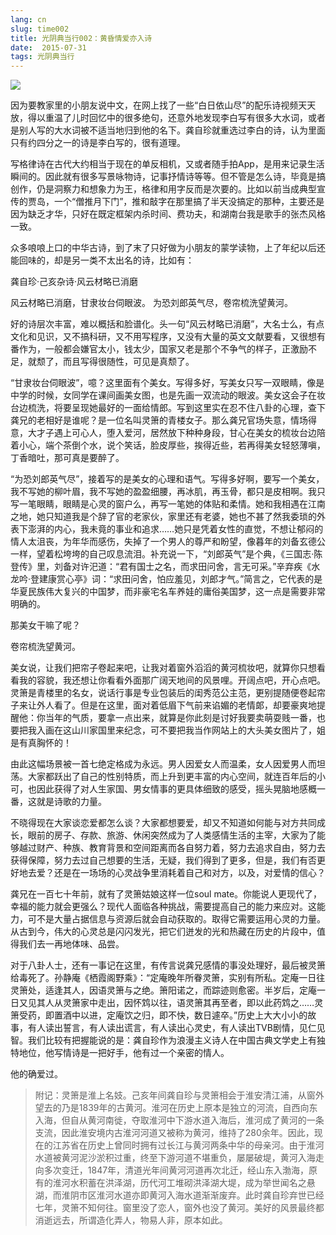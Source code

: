 ```yaml
---
lang: cn
slug: time002
title: 光阴典当行002：黄昏情爱亦入诗
date:  2015-07-31
tags: 光阴典当行
---
```

<!-- more -->
![](/uploads/time002.jpg)

因为要教家里的小朋友说中文，在网上找了一些“白日依山尽”的配乐诗视频天天放，得以重温了儿时回忆中的很多绝句，还意外地发现李白写有很多大水词，或者是别人写的大水词被不适当地归到他的名下。龚自珍就重选过李白的诗，认为里面只有约四分之一的诗是李白写的，很有道理。

写格律诗在古代大约相当于现在的单反相机，又或者随手拍App，是用来记录生活瞬间的。因此就有很多写景咏物诗，记事抒情诗等等。但不管是怎么诗，毕竟是搞创作，仍是洞察力和想象力为王，格律和用字反而是次要的。比如以前当成典型宣传的贾岛，一个“僧推月下门”，推和敲字在那里搞了半天没搞定的那种，主要还是因为缺乏才华，只好在既定框架内杀时间、费功夫，和湖南台我是歌手的张杰风格一致。

众多哴哴上口的中华古诗，到了末了只好做为小朋友的蒙学读物，上了年纪以后还能回味的，却是另一类不太出名的诗，比如有：

龚自珍·己亥杂诗·风云材略已消磨

风云材略已消磨，甘隶妆台伺眼波。
为恐刘郎英气尽，卷帘梳洗望黄河。

好的诗层次丰富，难以概括和脸谱化。头一句“风云材略已消磨”，大名士么，有点文化和见识，又不搞科研，又不用写程序，又没有大量的英文文献要看，又很想有番作为，一般都会嫌官太小，钱太少，国家又老是那个不争气的样子，正激励不足，就颓了，而且写得很随性，可见是真颓了。

“甘隶妆台伺眼波”，噫？这里面有个美女。写得多好，写美女只写一双眼睛，像是中学的时候，女同学在课间画美女图，也是先画一双流动的眼波。美女这会子在妆台边梳洗，将要呈现她最好的一面给情郎。写到这里实在忍不住八卦的心理，查下龚兄的老相好是谁呢？是一位名叫灵箫的青楼女子。那么龚兄官场失意，情场得意，大才子遇上可心人，堕入爱河，居然放下种种身段，甘心在美女的梳妆台边陪着小心，端个茶倒个水，说个笑话，脸皮厚些，挨得近些，若再得美女轻怒薄嗔，丁香暗吐，那可真是要醉了。

“为恐刘郎英气尽”，接着写的是美女的心理和语气。写得多好啊，要写一个美女，我不写她的柳叶眉，我不写她的盈盈细腰，再冰肌，再玉骨，都只是皮相啊。我只写一笔眼睛，眼睛是心灵的窗户么，再写一笔她的体贴和柔情。她和我相遇在江南之地，她只知道我是个辞了官的老家伙，家里还有老婆，她也不甚了然我委琐的外表下澎湃的内心，我未竟的事业和追求……她只是凭着女性的直觉，不想让郁闷的情人太沮丧，为年华而感伤，失掉了一个男人的尊严和盼望，像暮年的刘备玄德公一样，望着松垮垮的自己叹息流泪。补充说一下，“刘郎英气”是个典，《三国志·陈登传》里，刘备对许汜道：“君有国士之名，而求田问舍，言无可采。”辛弃疾《水龙吟·登建康赏心亭》词：“求田问舍，怕应羞见，刘郎才气。”简言之，它代表的是华夏民族伟大复兴的中国梦，而非豪宅名车养娃的庸俗美国梦，这一点是需要非常明确的。

那美女干嘛了呢？

卷帘梳洗望黄河。

美女说，让我们把帘子卷起来吧，让我对着窗外滔滔的黄河梳妆吧，就算你只想看看我的容貌，我还想让你看看外面那广阔天地间的风景哩。开阔点吧，开心点吧。灵箫是青楼里的名女，说话行事是专业包装后的闺秀范公主范，更别提随便卷起帘子来让外人看了。但是在这里，面对着低眉下气前来谄媚的老情郞，却要豪爽地提醒他：你当年的气质，要拿一点出来，就算是你此刻是讨好我要卖萌耍贱一番，也要把我入画在这山川家国里来纪念，可不要把我当作网站上的大头美女图片了，姐是有真胸怀的！

由此这幅场景被一首七绝定格成为永远。男人因爱女人而温柔，女人因爱男人而坦荡。大家都跃出了自己的性别特质，而上升到更丰富的内心空间，就连百年后的小可，也因此获得了对人生家国、男女情事的更具体细致的感受，摇头晃脑地感概一番，这就是诗歌的力量。

不晓得现在大家谈恋爱都怎么谈？大家都想要爱，却又不知道如何能与对方共同成长，眼前的房子、存款、旅游、休闲突然成为了人类感情生活的主宰，大家为了能够越过财产、种族、教育背景和空间距离而各自努力着，努力去追求自由，努力去获得保障，努力去过自己想要的生活，无疑，我们得到了更多，但是，我们有否更好地去爱？还是在一场场的心灵战争里消耗着自己和对方，以及，对爱情的信心？

龚兄在一百七十年前，就有了灵箫姑娘这样一位soul mate。你能说人更现代了，幸福的能力就会更强么？现代人面临各种挑战，需要提高自己的能力来应对。这能力，可不是大量占据信息与资源后就会自动获取的。取得它需要运用心灵的力量。从古到今，伟大的心灵总是闪闪发光，把它们迸发的光和热藏在历史的片段中，值得我们去一再地体味、品尝。

对于八卦人士，还有一事记在这里，有传言说龚兄感情的事没处理好，最后被灵箫给毒死了。孙静庵《栖霞阁野乘》：“定庵晚年所眷灵箫，实别有所私。定庵一日往灵箫处，适逢其人，因语灵箫与之绝。箫阳诺之，而踪迹则愈密。半岁后，定庵一日又见其人从灵箫家中走出，因怀鸩以往，语灵箫其再至者，即以此药鸩之……灵箫受药，即置酒中以进，定庵饮之归，即不快，数日遽卒。”历史上大大小小的故事，有人读出誓言，有人读出谎言，有人读出心灵史，有人读出TVB剧情，见仁见智。我们比较有把握能说的是：龚自珍作为浪漫主义诗人在中国古典文学史上有独特地位，他写情诗是一把好手，他有过一个亲密的情人。

他的确爱过。

> 附记：灵箫是淮上名妓。己亥年间龚自珍与灵箫相会于淮安清江浦，从窗外望去的乃是1839年的古黄河。淮河在历史上原本是独立的河流，自西向东入海，但自从黄河南徙，夺取淮河中下游水道入海后，淮河成了黄河的一条支流，因此淮安境内古淮河河道又被称为黄河，维持了280余年。因此，现在的江苏省在历史上曾同时拥有过长江与黄河两条中华的母亲河。由于淮河水道被黄河泥沙淤积过重，终至下游河道不堪重负，屡屡破堤，黄河入海走向多次变迁，1847年，清道光年间黄河河道再次北迁，经山东入渤海，原有的淮河水积蓄在洪泽湖，历代河工堆砌洪泽湖大堤，成为举世闻名之悬湖，而淮阴市区淮河水道亦即黄河入海水道渐渐废弃。此时龚自珍弃世已经七年，灵箫不知何往。窗里没了恋人，窗外也没了黄河。美好的风景最终都消逝远去，所谓造化弄人，物易人非，原本如此。
